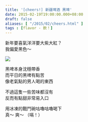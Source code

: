 ```yaml
---
title: '[cheers!] 新疆啤酒 黑啤'
date: 2015-02-19T19:00:00.000+08:00
draft: false
aliases: [ "/2015/02/cheers.html" ]
tags : [flavor - 飲！]
---
```


新年要喜氣洋洋要大紫大紅？  
我偏愛黑色～  

![](/images/sinkiang.jpg)

黑啤本身沈穩帶香  
而平日的黑啤有點苦  
像老氣點的男人喝的東西  
  
不過這隻一些苦味都沒有  
反而有點甜非常易入口  
  
用冰凍的戰鬥碗咕嚕咕嚕喝下  
真～ 爽～ （嗝！）
